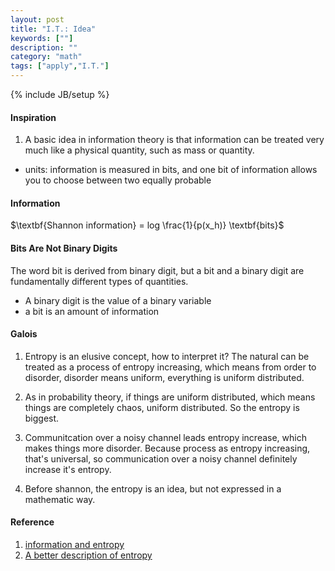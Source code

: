```yaml
---
layout: post
title: "I.T.: Idea"
keywords: [""]
description: ""
category: "math"
tags: ["apply","I.T."]
---
```

{% include JB/setup %}

#### Inspiration
1. A basic idea in information theory is that information can be treated very
   much like a physical quantity, such as mass or quantity.

- units: information is measured in bits, and one bit of information allows you
  to choose between two equally probable


#### Information

$\textbf{Shannon information} = log \frac{1}{p(x_h)} \textbf{bits}$ 




#### Bits Are Not Binary Digits
The word bit is derived from binary digit, but a bit and a binary digit are
fundamentally different types of quantities.
- A binary digit is the value of a binary variable
- a bit is an amount of information

#### Galois
1. Entropy is an elusive concept, how to interpret it? The natural can be
   treated as a process of entropy increasing, which means from order to
   disorder, disorder means uniform, everything is uniform distributed.
2. As in probability theory, if things are uniform distributed, which means
   things are completely chaos, uniform distributed. So the entropy is biggest.

3. Communitcation over a noisy channel leads entropy increase, which makes
   things more disorder. Because process as entropy increasing, that's
   universal, so communication over a noisy channel definitely increase it's
   entropy.

4. Before shannon, the entropy is an idea, but not expressed in a mathematic way.


#### Reference
1. [information and
   entropy](http://users.fred.net/tds/lab/information.is.not.uncertainty.html)
2. [A better description of entropy](https://www.youtube.com/watch?v=w2iTCm0xpDc)

